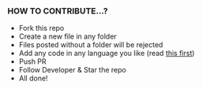 
### HOW TO CONTRIBUTE...?
* Fork this repo
* Create a new file in any folder
* Files posted without a folder will be rejected
* Add any code in any language you like (read [this first](https://github.com/OyePradumya/ProjectEd/GUIDELINES.md))
* Push PR
* Follow Developer & Star the repo
* All done!
